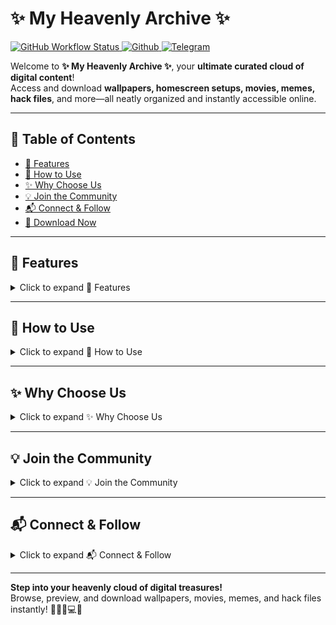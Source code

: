 # ✨ My Heavenly Archive ✨

<div align="left">
  <a href="https://bismay-exe.github.io/-My-Heavenly-Archive-/">
    <img alt="GitHub Workflow Status" src="https://img.shields.io/badge/Platform-Web%20%7C%20Mobile-blue">
  </a>
  <a href="https://github.com/Bismay-exe">
    <img alt="Github" src="https://img.shields.io/github/v/release/SukiSU-Ultra/SukiSU-Ultra?label=Github&logo=github">
  </a>
  <a href="http://t.me/bismay_exe">
    <img alt="Telegram" src="https://img.shields.io/badge/Follow-Telegram-blue.svg?logo=telegram">
  </a>
</div>

Welcome to **✨ My Heavenly Archive ✨**, your **ultimate curated cloud of digital content**!  
Access and download **wallpapers, homescreen setups, movies, memes, hack files**, and more—all neatly organized and instantly accessible online.

---

## 📖 Table of Contents

- [🌟 Features](#-features)  
- [📂 How to Use](#-how-to-use)  
- [✨ Why Choose Us](#-why-choose-us)  
- [💡 Join the Community](#-join-the-community)  
- [📬 Connect & Follow](#-connect--follow)  
- [🚀 Download Now](#-download-now)  

---

## 🌟 Features

<details>
<summary>Click to expand 🌟 Features</summary>

- 🖼️ **Stunning Wallpapers & Homescreens** – Preview and download high-quality images  
- 🎥 **Movies & Videos** – Stream online or download instantly  
- 😂 **Trending Memes** – Viral and fun content at your fingertips  
- 💻 **Exclusive Hack Files & Tools** – Curated digital treasures  
- ⚡ **Instant Downloads** – Access files in seconds  
- 🔒 **Safe & Secure** – Hosted reliably with GitHub Pages/CDN  
- 🌍 **Multi-Device Access** – Accessible anywhere from desktop or mobile  

</details>

---

## 📂 How to Use

<details>
<summary>Click to expand 📂 How to Use</summary>

1. Browse categories or search for content online  
2. Click a file to preview directly in the browser or download  
3. Enjoy wallpapers, videos, memes, and hack files instantly!  

> **Note:** Users can **access and download content**, uploads are not supported.

</details>

---

## ✨ Why Choose Us

<details>
<summary>Click to expand ✨ Why Choose Us</summary>

- Curated, high-quality content ready for instant download  
- Smooth, fast, visually organized interface  
- Perfect for **refreshing your device** or **discovering trending digital content**  

</details>

---

## 💡 Join the Community

<details>
<summary>Click to expand 💡 Join the Community</summary>

Thousands of users trust **✨ My Heavenly Archive ✨** to explore and download amazing content.  
Transform your device, enjoy high-quality downloads, and discover a **beautifully organized cloud of treasures**.  

</details>

---

## 📬 Connect & Follow

<details>
<summary>Click to expand 📬 Connect & Follow</summary>

- 🌐 Website: [✨ My Heavenly Archive ✨](https://github.com/Bismay-exe)    
- 📸 Instagram: [@MyHeavenlyArchive](https://www.instagram.com/bismay.exe)  
- 💌 Contact: [email@example.com](https://t.me/bismay_exe)
- 🐦 Telegram Group: [@MyHeavenlyArchive](https://t.me/BismaysInventory) 

</details>

---


**Step into your heavenly cloud of digital treasures!**  
Browse, preview, and download wallpapers, movies, memes, and hack files instantly! 📂🎥😂💻🌟
